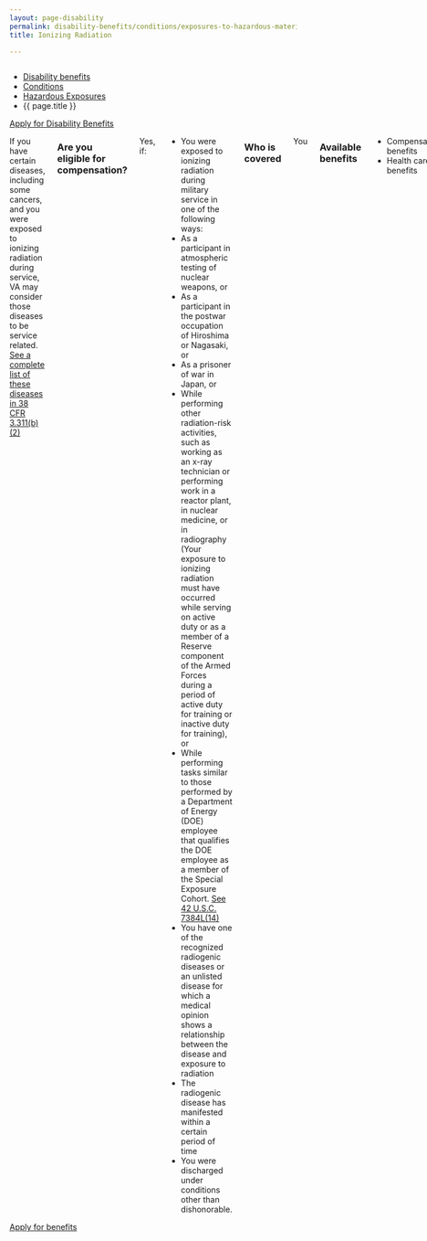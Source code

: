 ```yaml
---
layout: page-disability
permalink: disability-benefits/conditions/exposures-to-hazardous-materials/ionizing-radiation/index.html
title: Ionizing Radiation

---
```


<div class="splash" markdown="0">
<div class="row" markdown="0">
<div class="small-12 columns" markdown="0">

<ul class="breadcrumbs" role="menubar" aria-label="Primary">
<li class="parent"><a href="{{ site.url }}/disability-benefits/">Disability benefits</a></li>
<li class="parent"><a href="{{ site.url }}/disability-benefits/conditions/">Conditions</a></li>
<li class="parent"><a href="{{ site.url }}/disability-benefits/conditions/exposures-to-hazardous-materials/">Hazardous Exposures</a></li>
<li class="active">{{ page.title }}</li>
</ul>

</div>
</div>
</div>

<div class="main" role="main" markdown="0">

<div class="action-bar">
  <div class="row">
    <div class="small-12 columns">
      <a class="button small start" href="{{ site.url}}/disability-benefits/get/">Apply for Disability Benefits</a>
    </div>
  </div>  
</div>

<div class="section one" markdown="0">
<div class="primary" markdown="0">
<div class="row" markdown="0">
<div class="small-12 columns" markdown="1">

If you have certain diseases, including some cancers, and you were exposed to ionizing radiation during service, VA may consider those diseases to be service related. [See a complete list of these diseases in 38 CFR 3.311(b)(2)](http://www.ecfr.gov/cgi-bin/text-idx?c=ecfr&sid=39c7e367a71c8efc570650851b266303&rgn=div5&view=text&node=38:1.0.1.1.4&idno=38#38:1.0.1.1.4.1.66.119)

### Are you eligible for compensation?

Yes, if:

- You were exposed to ionizing radiation during military service in one of the following ways:
- As a participant in atmospheric testing of nuclear weapons, or
- As a participant in the postwar occupation of Hiroshima or Nagasaki, or
- As a prisoner of war in Japan, or
- While performing other radiation-risk activities, such as working as an x-ray technician or performing work in a reactor plant, in nuclear medicine, or in radiography (Your exposure to ionizing radiation must have occurred while serving on active duty or as a member of a Reserve component of the Armed Forces during a period of active duty for training or inactive duty for training), or
- While performing tasks similar to those performed by a Department of Energy (DOE) employee that qualifies the DOE employee as a member of the Special Exposure Cohort. [See 42 U.S.C. 7384L(14)](https://www.law.cornell.edu/uscode/text/42/7384l)
- You have one of the recognized radiogenic diseases or an unlisted disease for which a medical opinion shows a relationship between the disease and exposure to radiation
- The radiogenic disease has manifested within a certain period of time  
- You were discharged under conditions other than dishonorable.

### Who is covered
You

### Available benefits
-	Compensation benefits
-	Health care benefits

### How it works
The evidence must show the existence of a radiogenic disease listed in 38 CFR 3.311(a) or an unlisted disease for which a medical opinion has been submitted showing a relationship between the disease and exposure to radiation, and service records must show exposure to ionizing radiation. VA requests from the appropriate military service or the Defense Threat Reduction Agency an estimate of your level or range of radiation exposure. The military service or agency reports to VA the range within which a Veteran may have been exposed, and VA accepts the highest level of the dose range. See 38 CFR 3.311(b)(5) for more information.


</div>
</div>
</div>

<div class="section two" markdown="0">
<div class="action" markdown="0">
<div class="row" markdown="0">
<div class="small-12 medium-10 medium-centered columns" markdown="0">
<a class="button start" href="#">Apply for benefits</a>
</div>
</div>
</div>
</div>

</div>

</div>
